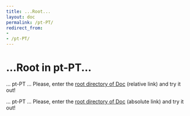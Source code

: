 ```yaml
---
title: ...Root...
layout: doc
permalink: /pt-PT/
redirect_from:
- 
- /pt-PT/
---
```


...Root in pt-PT...
===================

... pt-PT ... Please, enter the [root directory of Doc][aaa] (relative link) and try it out!

... pt-PT ... Please, enter the [root directory of Doc][bbb] (absolute link) and try it out!

[aaa]: doc/
[bbb]: /pt-PT/doc/
